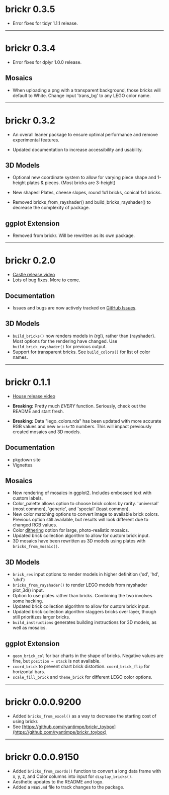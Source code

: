 # brickr 0.3.5

* Error fixes for tidyr 1.1.1 release.

----

# brickr 0.3.4

* Error fixes for dplyr 1.0.0 release.

## Mosaics

* When uploading a png with a transparent background, those bricks will default to White. Change input 'trans_bg' to any LEGO color name.

----

# brickr 0.3.2

* An overall leaner package to ensure optimal performance and remove experimental features.

* Updated documentation to increase accessibility and usability.

## 3D Models

* Optional new coordinate system to allow for varying piece shape and 1-height plates & pieces. (Most bricks are 3-height)

* New shapes! Plates, cheese slopes, round 1x1 bricks, conical 1x1 bricks.

* Removed bricks_from_rayshader() and build_bricks_rayshader() to decrease the complexity of package.

## ggplot Extension

* Removed from brickr. Will be rewritten as its own package.

----

# brickr 0.2.0

* [Castle release video](https://twitter.com/ryantimpe/status/1191354410124709892)
* Lots of bug fixes. More to come.

## Documentation

* Issues and bugs are now actively tracked on [GitHub Issues](https://github.com/ryantimpe/brickr/issues).

## 3D Models

* `build_bricks()` now renders models in {rgl}, rather than {rayshader}. Most options for the rendering have changed. Use `build_brick_rayshader()` for previous output.
* Support for transparent bricks. See `build_colors()` for list of color names.

----

# brickr 0.1.1

* [House release video](https://twitter.com/ryantimpe/status/1106572408918605824?s=20)

* **Breaking:** Pretty much *EVERY* function. Seriously, check out the README and start fresh.

* **Breaking:** Data "lego_colors.rda" has been updated with more accurate RGB values and new `brickrID` numbers. This will impact previously created mosaics and 3D models.

## Documentation

* pkgdown site
* Vignettes

## Mosaics

* New rendering of mosaics in ggplot2. Includes embossed text with custom labels.
* Color_palette allows option to choose brick colors by rarity. 'universal' (most common), 'generic', and 'special' (least common).
* New color matching options to convert image to available brick colors. Previous option still available, but results will look different due to changed RGB values.
* Color [dithering](https://en.wikipedia.org/wiki/Floyd%E2%80%93Steinberg_dithering) option for large, photo-realistic mosaics.
* Updated brick collection algorithm to allow for custom brick input.
* 3D mosaics have been rewritten as 3D models using plates with `bricks_from_mosaic()`.

## 3D Models

* `brick_res` input options to render models in higher definition ('sd', 'hd', 'uhd')
* `bricks_from_rayshader()` to render LEGO models from rayshader plot_3d() input.
* Option to use plates rather than bricks. Combining the two involves some hacking.
* Updated brick collection algorithm to allow for custom brick input.
* Updated brick collection algorithm staggers bricks over layer, though still prioritizes larger bricks.
* `build_instructions` generates building instructions for 3D models, as well as mosaics.

## ggplot Extension

* `geom_brick_col` for bar charts in the shape of bricks. Negative values are fine, but `position = stack` is not available.
* `coord_brick` to prevent chart brick distortion. `coord_brick_flip` for horizontal bars.
* `scale_fill_brick` and `theme_brick` for different LEGO color options.

----

# brickr 0.0.0.9200

* Added `bricks_from_excel()` as a way to decrease the starting cost of using brickr. 
* See [https://github.com/ryantimpe/brickr_toybox](https://github.com/ryantimpe/brickr_toybox)

----

# brickr 0.0.0.9150

* Added `bricks_from_coords()` function to convert a long data frame with x, y, z, and Color columns into input for `display_bricks()`.
* Aesthetic updates to the README and logo.
* Added a `NEWS.md` file to track changes to the package.
